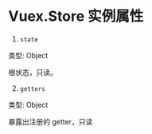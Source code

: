 Vuex.Store 实例属性
=======

1. `state`

类型: Object

根状态，只读。

2. `getters`

类型: Object

暴露出注册的 getter，只读